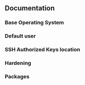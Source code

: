
## Documentation

### Base Operating System

### Default user

### SSH Authorized Keys location 

### Hardening

### Packages


